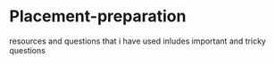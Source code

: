# Placement-preparation
resources and questions that i have used inludes important and tricky questions
